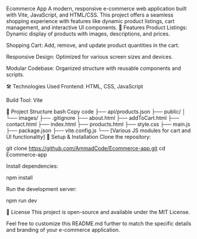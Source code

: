 Ecommerce App
A modern, responsive e-commerce web application built with Vite, JavaScript, and HTML/CSS. This project offers a seamless shopping experience with features like dynamic product listings, cart management, and interactive UI components.
🚀 Features
Product Listings: Dynamic display of products with images, descriptions, and prices.

Shopping Cart: Add, remove, and update product quantities in the cart.

Responsive Design: Optimized for various screen sizes and devices.

Modular Codebase: Organized structure with reusable components and scripts.​

🛠️ Technologies Used
Frontend: HTML, CSS, JavaScript

Build Tool: Vite​

📁 Project Structure
bash
Copy code
├── api/products.json
├── public/
│   └── images/
├── .gitignore
├── about.html
├── addToCart.html
├── contact.html
├── index.html
├── products.html
├── style.css
├── main.js
├── package.json
├── vite.config.js
└── [Various JS modules for cart and UI functionality]
🔧 Setup & Installation
Clone the repository:

git clone https://github.com/AmmadCode/Ecommerce-app.git
cd Ecommerce-app

Install dependencies:

npm install

Run the development server:

npm run dev

📄 License
This project is open-source and available under the MIT License.​

Feel free to customize this README.md further to match the specific details and branding of your e-commerce application.











